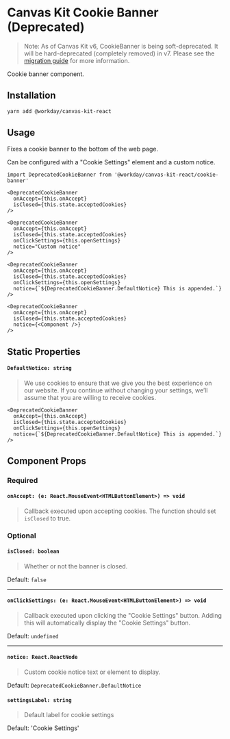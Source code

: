# Canvas Kit Cookie Banner (Deprecated)

> Note: As of Canvas Kit v6, CookieBanner is being soft-deprecated. It will be hard-deprecated
> (completely removed) in v7. Please see the
> [migration guide](https://workday.github.io/canvas-kit/?path=/story/welcome-migration-guides-v6-0--page)
> for more information.

Cookie banner component.

## Installation

```sh
yarn add @workday/canvas-kit-react
```

## Usage

Fixes a cookie banner to the bottom of the web page.

Can be configured with a "Cookie Settings" element and a custom notice.

```tsx
import DeprecatedCookieBanner from '@workday/canvas-kit-react/cookie-banner'

<DeprecatedCookieBanner
  onAccept={this.onAccept}
  isClosed={this.state.acceptedCookies}
/>

<DeprecatedCookieBanner
  onAccept={this.onAccept}
  isClosed={this.state.acceptedCookies}
  onClickSettings={this.openSettings}
  notice="Custom notice"
/>

<DeprecatedCookieBanner
  onAccept={this.onAccept}
  isClosed={this.state.acceptedCookies}
  onClickSettings={this.openSettings}
  notice={`${DeprecatedCookieBanner.DefaultNotice} This is appended.`}
/>

<DeprecatedCookieBanner
  onAccept={this.onAccept}
  isClosed={this.state.acceptedCookies}
  notice={<Component />}
/>
```

## Static Properties

#### `DefaultNotice: string`

> We use cookies to ensure that we give you the best experience on our website. If you continue
> without changing your settings, we’ll assume that you are willing to receive cookies.

```tsx
<DeprecatedCookieBanner
  onAccept={this.onAccept}
  isClosed={this.state.acceptedCookies}
  onClickSettings={this.openSettings}
  notice={`${DeprecatedCookieBanner.DefaultNotice} This is appended.`}
/>
```

## Component Props

### Required

#### `onAccept: (e: React.MouseEvent<HTMLButtonElement>) => void`

> Callback executed upon accepting cookies. The function should set `isClosed` to true.

### Optional

#### `isClosed: boolean`

> Whether or not the banner is closed.

Default: `false`

---

#### `onClickSettings: (e: React.MouseEvent<HTMLButtonElement>) => void`

> Callback executed upon clicking the "Cookie Settings" button. Adding this will automatically
> display the "Cookie Settings" button.

Default: `undefined`

---

#### `notice: React.ReactNode`

> Custom cookie notice text or element to display.

Default: `DeprecatedCookieBanner.DefaultNotice`

#### `settingsLabel: string`

> Default label for cookie settings

Default: 'Cookie Settings'
